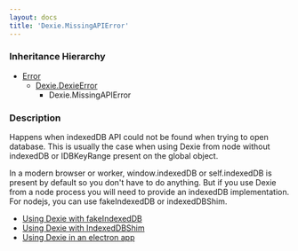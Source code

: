 ```yaml
---
layout: docs
title: 'Dexie.MissingAPIError'
---
```


### Inheritance Hierarchy

* [Error](https://developer.mozilla.org/en-US/docs/Web/JavaScript/Reference/Global_Objects/Error)
  * [Dexie.DexieError](/docs/DexieErrors/DexieError)
    * Dexie.MissingAPIError

### Description 

Happens when indexedDB API could not be found when trying to open database. This is usually the case when using Dexie from node without indexedDB or IDBKeyRange present on the global object.

In a modern browser or worker, window.indexedDB or self.indexedDB is present by default so you don't have to do anything. But if you use Dexie from a node process you will need to provide an indexedDB implementation. For nodejs, you can use fakeIndexedDB or indexedDBShim.

* [Using Dexie with fakeIndexedDB](https://github.com/dumbmatter/fakeIndexedDB#with-dexie-and-other-indexeddb-api-wrappers)
* [Using Dexie with IndexedDBShim](https://github.com/indexeddbshim/IndexedDBShim#node-set-up)
* [Using Dexie in an electron app](https://gauriatiq.medium.com/electron-app-database-with-dexie-js-indexeddb-and-web-worker-570d9a66a47a)

